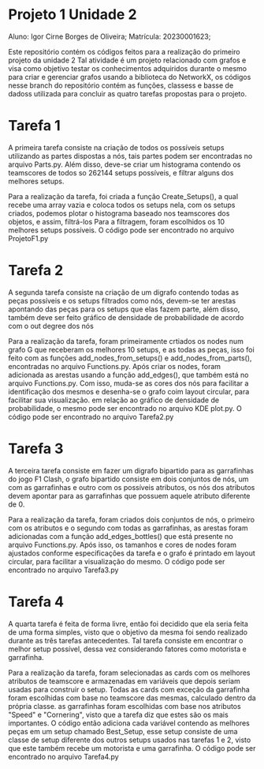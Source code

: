 # Projeto 1 Unidade 2
Aluno: Igor Cirne Borges de Oliveira;
Matrícula: 20230001623;

Este repositório contém os códigos feitos para a realização do primeiro projeto da unidade 2
Tal atividade é um projeto relacionado com grafos e visa como objetivo testar os conhecimentos adquiridos durante o mesmo para criar e gerenciar grafos usando
a biblioteca do NetworkX, os códigos nesse branch do repositório contém as funções, classess e basse de dadoss utilizada para concluir as quatro tarefas propostas para o projeto.

# Tarefa 1

A primeira tarefa consiste na criação de todos os possíveis setups utilizando as partes dispostas a nós, tais partes podem ser encontradas no arquivo Parts.py.
Além disso, deve-se criar um histograma contendo os teamscores de todos so 262144 setups possíveis, e filtrar alguns dos melhores setups.

Para a realização da tarefa, foi criada a função Create_Setups(), a qual recebe uma array vazia e coloca todos os setups nela, com os setups criados, podemos plotar o histograma baseado nos teamscores dos objetos, e assim, filtrá-los
Para a filtragem, foram escolhidos os 10 melhores setups possíveis.
O código pode ser encontrado no arquivo ProjetoF1.py


# Tarefa 2

A segunda tarefa consiste na criação de um digrafo contendo todas as peças possíveis e os setups filtrados como nós, devem-se ter arestas apontando das peças para os setups que elas fazem parte, além disso, também deve ser feito gráfico de densidade de probabilidade de acordo com o out degree dos nós

Para a realização da tarefa, foram primeiramente crtiados os nodes num grafo G que receberam os melhores 10 setups, e as todas as peças, isso foi feito com as funções add_nodes_from_setups() e add_nodes_from_parts(), encontradas no arquivo Functions.py.
Após criar os nodes, foram adicionada as arestas usando a função add_edges(), que também está no arquivo Functions.py.
Com isso, muda-se as cores dos nós para facilitar a identificação dos mesmos e desenha-se o grafo coim layout circular, para facilitar sua visualização.
em relação ao gráfico de densidade de probabilidade, o mesmo pode ser encontrado no arquivo KDE plot.py.
O código pode ser encontrado no arquivo Tarefa2.py

# Tarefa 3

A terceira tarefa consiste em fazer um digrafo bipartido para as garrafinhas do jogo F1 Clash, o grafo bipartido consiste em dois conjuntos de nós, um com as garrafinhas e outro com os possíveis atributos, os nós dos atributos devem apontar para as garrafinhas que possuem aquele atributo diferente de 0.

Para a realização da tarefa, foram criados dois conjuntos de nós, o primeiro com os atributos e o segundo com todas as garrafinhas, as arestas foram adicionadas com a função add_edges_bottles() que está presente no arquivo Functions.py.
Após isso, os tamanhos e cores de nodes foram ajustados conforme especificações da tarefa e o grafo é printado em layout circular, para facilitar a visualização do mesmo.
O código pode ser encontrado no arquivo Tarefa3.py
# Tarefa 4

A quarta tarefa é feita de forma livre, então foi decidido que ela seria feita de uma forma simples, visto que o objetivo da mesma foi sendo realizado durante as três tarefas antecedentes.
Tal tarefa consiste em encontrar o melhor setup possível, dessa vez considerando fatores como motorista e garrafinha.

Para a realização da tarefa, foram selecionadas as cards com os melhores atributos de teamscore e armazenadas em variáveis que depois seriam usadas para construir o setup.
Todas as cards com exceção da garrafinha foram escolhidas com base no teamscore das mesmas, calculado dentro da própria classe.
as garrafinhas foram escolhidas com base nos atributos "Speed" e "Cornering", visto que a tarefa diz que estes são os mais importantes.
O código então adiciona cada variável contendo as melhores peças em um setup chamado Best_Setup, esse setup consiste de uma classe de setup diferente dos outros setups usados nas tarefas 1 e 2, visto que este também recebe um motorista e uma garrafinha.
O código pode ser encontrado no arquivo Tarefa4.py
